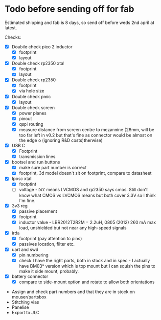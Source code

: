 # Todo before sending off for fab

Estimated shipping and fab is 8 days, so send off before weds 2nd april at latest.

Checks:

- [x] Doubile check pico 2 inductor
    - [x] footprint
    - [x] layout
- [x] Double check rp2350 xtal
    - [x] footprint
    - [x] layout
- [x] Double check rp2350
    - [x] footprint
    - [x] via hole size
- [x] Double check pmic
    - [x] layout
- [x] Double check screen
    - [x] power planes
    - [x] pinout
    - [x] qspi routing
    - [x] measure distance from screen centre to mezannine (28mm, will be too far left in v0.2 but that's fine as connector would be almost on the edge o (ignoring R&D costs)therwise)
- [x] USB C
    - [x] Footprint
    - [x] transmission lines
- [x] bootsel and run buttons
    - [x] make sure part number is correct
    - [x] footprint, 3d model doesn't sit on footprint, compare to datasheet
- [x] lposc xtal
    - [x] footptint
    - [ ] voltage - `DCC` means LVCMOS and rp2350 says cmos. Still don't know what CMOS vs LVCMOS means but both cover 3.3V so I think I'm fine.
- [x] 3v3 reg
    - [x] passive placement
    - [x] footprint
    - [x] inductor value - LBR2012T2R2M = 2.2uH, 0805 (2012) 260 mA max load, unshielded but not near any high-speed signals
- [x] irda
    - [x] footprint (pay attention to pins)
    - [x] passives location, filter etc.
- [x] uart and swd
    - [x] pin numbering
    - [x] check I have the right parts, both in stock and in spec - I actually have BM03* version which is top mount but I can squish the pins to make it side mount, probably.
- [x] battery connector
    - [x] compare to side-mount option and rotate to allow both orientations
- Assign and check part numbers and that they are in stock on mouser/partsbox
- Stitching vias
- Panelise
- Export to JLC

